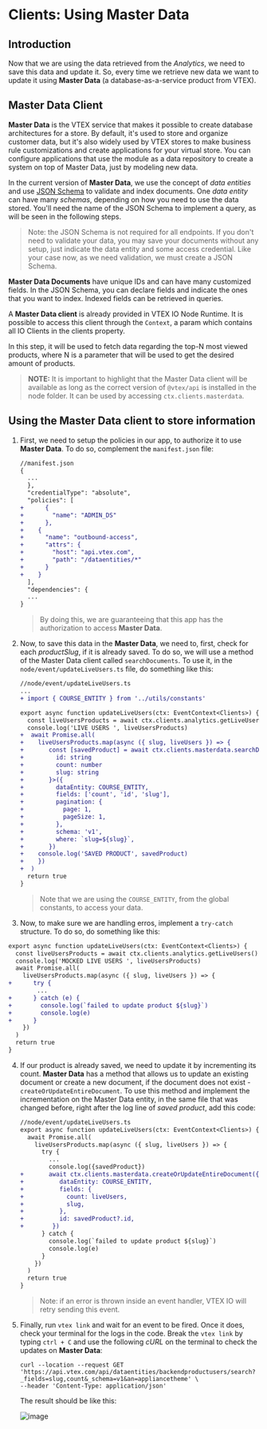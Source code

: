 # Clients: Using Master Data

## Introduction

Now that we are using the data retrieved from the _Analytics_, we need to save this data and update it. So, every time we retrieve new data we want to update it using **Master Data** (a database-as-a-service product from VTEX).

## Master Data Client

**Master Data** is the VTEX service that makes it possible to create database architectures for a store. By default, it's used to store and organize customer data, but it's also widely used by VTEX stores to make business rule customizations and create applications for your virtual store. You can configure applications that use the module as a data repository to create a system on top of Master Data, just by modeling new data.

In the current version of **Master Data**, we use the concept of _data entities_ and use [JSON Schema](https://spacetelescope.github.io/understanding-json-schema/) to validate and index documents. One _data entity_ can have many _schemas_, depending on how you need to use the data stored. You'll need the name of the JSON Schema to implement a query, as will be seen in the following steps.

> Note: the JSON Schema is not required for all endpoints. If you don't need to validate your data, you may save your documents without any setup, just indicate the data entity and some access credential. Like your case now, as we need validation, we must create a JSON Schema.

**Master Data Documents** have unique IDs and can have many customized fields. In the JSON Schema, you can declare fields and indicate the ones that you want to index. Indexed fields can be retrieved in queries.

A **Master Data client** is already provided in VTEX IO Node Runtime. It is possible to access this client through the `Context`, a param which contains all IO Clients in the clients property.

In this step, it will be used to fetch data regarding the top-N most viewed products, where N is a parameter that will be used to get the desired amount of products.

> **NOTE:** It is important to highlight that the Master Data client will be available as long as the correct version of `@vtex/api` is installed in the node folder. It can be used by accessing `ctx.clients.masterdata`.

## Using the Master Data client to store information

1. First, we need to setup the policies in our app, to authorize it to use **Master Data**. To do so, complement the `manifest.json` file:

   ```diff
   //manifest.json
   {
     ...
     },
     "credentialType": "absolute",
     "policies": [
   +      {
   +        "name": "ADMIN_DS"
   +      },
   +    {
   +      "name": "outbound-access",
   +      "attrs": {
   +        "host": "api.vtex.com",
   +        "path": "/dataentities/*"
   +      }
   +    }
     ],
     "dependencies": {
     ...
   }
   ```

   > By doing this, we are guaranteeing that this app has the authorization to access **Master Data**.

2. Now, to save this data in the **Master Data**, we need to, first, check for each _productSlug_, if it is already saved. To do so, we will use a method of the Master Data client called `searchDocuments`. To use it, in the `node/event/updateLiveUsers.ts` file, do something like this:

   ```diff
   //node/event/updateLiveUsers.ts
   ...
   + import { COURSE_ENTITY } from '../utils/constants'

   export async function updateLiveUsers(ctx: EventContext<Clients>) {
     const liveUsersProducts = await ctx.clients.analytics.getLiveUsers()
     console.log('LIVE USERS ', liveUsersProducts)
   +  await Promise.all(
   +    liveUsersProducts.map(async ({ slug, liveUsers }) => {
   +       const [savedProduct] = await ctx.clients.masterdata.searchDocuments<{
   +         id: string
   +         count: number
   +         slug: string
   +       }>({
   +         dataEntity: COURSE_ENTITY,
   +         fields: ['count', 'id', 'slug'],
   +         pagination: {
   +           page: 1,
   +           pageSize: 1,
   +         },
   +         schema: 'v1',
   +         where: `slug=${slug}`,
   +       })
   +    console.log('SAVED PRODUCT', savedProduct)
   +    })
   +  )
     return true
   }
   ```

   > Note that we are using the `COURSE_ENTITY`, from the global constants, to access your data.

3. Now, to make sure we are handling erros, implement a `try-catch` structure. To do so, do something like this:

  ```diff
  export async function updateLiveUsers(ctx: EventContext<Clients>) {
    const liveUsersProducts = await ctx.clients.analytics.getLiveUsers()
    console.log('MOCKED LIVE USERS ', liveUsersProducts)
    await Promise.all(
      liveUsersProducts.map(async ({ slug, liveUsers }) => {
  +      try {
          ...
  +      } catch (e) {
  +        console.log(`failed to update product ${slug}`)
  +        console.log(e)
  +      }
      })
    )
    return true
  }
  ```


4. If our product is already saved, we need to update it by incrementing its count. **Master Data** has a method that allows us to update an existing document or create a new document, if the document does not exist - `createOrUpdateEntireDocument`. To use this method and implement the incrementation on the Master Data entity, in the same file that was changed before, right after the log line of _saved product_, add this code:

   ```diff
   //node/event/updateLiveUsers.ts
   export async function updateLiveUsers(ctx: EventContext<Clients>) {
     await Promise.all(
       liveUsersProducts.map(async ({ slug, liveUsers }) => {
         try {
           ...
           console.log({savedProduct})
   +       await ctx.clients.masterdata.createOrUpdateEntireDocument({
   +          dataEntity: COURSE_ENTITY,
   +          fields: {
   +            count: liveUsers,
   +            slug,
   +          },
   +          id: savedProduct?.id,
   +        })
         } catch {
           console.log(`failed to update product ${slug}`)
           console.log(e)
         }
       })
     )
     return true
   }
   ```

   > Note: if an error is thrown inside an event handler, VTEX IO will retry sending this event.

4. Finally, run `vtex link` and wait for an event to be fired. Once it does, check your terminal for the logs in the code. Break the `vtex link` by typing `ctrl + C` and use the following _cURL_ on the terminal to check the updates on **Master Data**:

   ```
   curl --location --request GET 'https://api.vtex.com/api/dataentities/backendproductusers/search?_fields=slug,count&_schema=v1&an=appliancetheme' \
   --header 'Content-Type: application/json'
   ```

   The result should be like this:

   ![image](https://user-images.githubusercontent.com/43679629/85172472-8579de00-b247-11ea-9758-f34a66df29c7.png)

